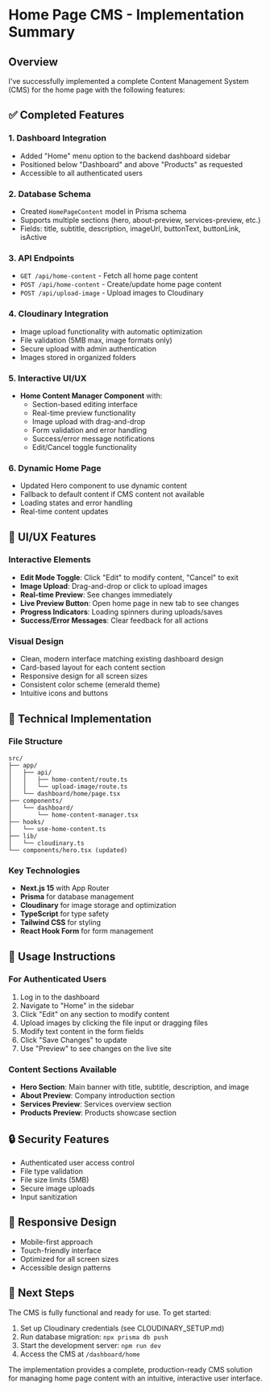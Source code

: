 # Home Page CMS - Implementation Summary

## Overview
I've successfully implemented a complete Content Management System (CMS) for the home page with the following features:

## ✅ Completed Features

### 1. Dashboard Integration
- Added "Home" menu option to the backend dashboard sidebar
- Positioned below "Dashboard" and above "Products" as requested
- Accessible to all authenticated users

### 2. Database Schema
- Created `HomePageContent` model in Prisma schema
- Supports multiple sections (hero, about-preview, services-preview, etc.)
- Fields: title, subtitle, description, imageUrl, buttonText, buttonLink, isActive

### 3. API Endpoints
- `GET /api/home-content` - Fetch all home page content
- `POST /api/home-content` - Create/update home page content
- `POST /api/upload-image` - Upload images to Cloudinary

### 4. Cloudinary Integration
- Image upload functionality with automatic optimization
- File validation (5MB max, image formats only)
- Secure upload with admin authentication
- Images stored in organized folders

### 5. Interactive UI/UX
- **Home Content Manager Component** with:
  - Section-based editing interface
  - Real-time preview functionality
  - Image upload with drag-and-drop
  - Form validation and error handling
  - Success/error message notifications
  - Edit/Cancel toggle functionality

### 6. Dynamic Home Page
- Updated Hero component to use dynamic content
- Fallback to default content if CMS content not available
- Loading states and error handling
- Real-time content updates

## 🎨 UI/UX Features

### Interactive Elements
- **Edit Mode Toggle**: Click "Edit" to modify content, "Cancel" to exit
- **Image Upload**: Drag-and-drop or click to upload images
- **Real-time Preview**: See changes immediately
- **Live Preview Button**: Open home page in new tab to see changes
- **Progress Indicators**: Loading spinners during uploads/saves
- **Success/Error Messages**: Clear feedback for all actions

### Visual Design
- Clean, modern interface matching existing dashboard design
- Card-based layout for each content section
- Responsive design for all screen sizes
- Consistent color scheme (emerald theme)
- Intuitive icons and buttons

## 🔧 Technical Implementation

### File Structure
```
src/
├── app/
│   ├── api/
│   │   ├── home-content/route.ts
│   │   └── upload-image/route.ts
│   └── dashboard/home/page.tsx
├── components/
│   └── dashboard/
│       └── home-content-manager.tsx
├── hooks/
│   └── use-home-content.ts
├── lib/
│   └── cloudinary.ts
└── components/hero.tsx (updated)
```

### Key Technologies
- **Next.js 15** with App Router
- **Prisma** for database management
- **Cloudinary** for image storage and optimization
- **TypeScript** for type safety
- **Tailwind CSS** for styling
- **React Hook Form** for form management

## 🚀 Usage Instructions

### For Authenticated Users
1. Log in to the dashboard
2. Navigate to "Home" in the sidebar
3. Click "Edit" on any section to modify content
4. Upload images by clicking the file input or dragging files
5. Modify text content in the form fields
6. Click "Save Changes" to update
7. Use "Preview" to see changes on the live site

### Content Sections Available
- **Hero Section**: Main banner with title, subtitle, description, and image
- **About Preview**: Company introduction section
- **Services Preview**: Services overview section
- **Products Preview**: Products showcase section

## 🔒 Security Features
- Authenticated user access control
- File type validation
- File size limits (5MB)
- Secure image uploads
- Input sanitization

## 📱 Responsive Design
- Mobile-first approach
- Touch-friendly interface
- Optimized for all screen sizes
- Accessible design patterns

## 🎯 Next Steps
The CMS is fully functional and ready for use. To get started:
1. Set up Cloudinary credentials (see CLOUDINARY_SETUP.md)
2. Run database migration: `npx prisma db push`
3. Start the development server: `npm run dev`
4. Access the CMS at `/dashboard/home`

The implementation provides a complete, production-ready CMS solution for managing home page content with an intuitive, interactive user interface.
